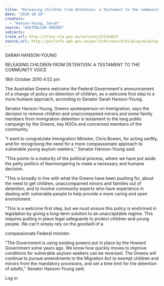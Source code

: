 ```yaml
---
title: "Releasing children from detention: a testament to the community voice"
date: "2010-10-18"
creators:
  - "Hanson-Young, Sarah"
source: "AUSTRALIAN GREENS"
subjects:
trove_url: http://trove.nla.gov.au/version/211344871
source_url: http://parlinfo.aph.gov.au/parlInfo/search/display/display.w3p;query=Id%3A%22media/pressrel/305123%22
---
```


 

 

 

 

 

 SARAH HANSON-YOUNG 

 

 RELEASING CHILDREN FROM DETENTION: A TESTAMENT TO THE COMMUNITY VOICE   

 18th October 2010 4:52 pm 

 The Australian Greens welcome the Federal Government's announcement of a change of  policy on detention of children, as a welcome first step to a more humane approach,  according to Senator Sarah Hanson-Young. 

 Senator Hanson-Young, Greens spokesperson on Immigration, says the decision to remove  children and unaccompanied minors and some family members from immigration detention  is testament to the long public campaign by the Greens, key NGOs and concerned members  of the community. 

 "I want to congratulate Immigration Minister, Chris Bowen, for acting swiftly, and for  recognising the need for a more compassionate approach to vulnerable young asylum-seekers,'' Senator Hanson-Young said. 

 "This points to a maturity of the political process, where we have put aside the petty politics  of fearmongering to make a necessary and humane decision. 

 "This is broadly in line with what the Greens have been pushing for, about the need to get  children, unaccompanied minors and families out of detention, and to involve community  experts who have experience in dealing with vulnerable people to help provide a more caring  and open environment. 

 "This is a welcome first step, but we must ensure this policy is enshrined in legislation by  giving a long-term solution to an unacceptable regime. This requires putting in place legal  safeguards to protect children and young people. We can't simply rely on the goodwill of a 

 compassionate Federal minister. 

 "The Government is using existing powers put in place by the Howard Government some  years ago. We know how quickly moves to improve conditions for vulnerable asylum-seekers  can be reversed. The Greens will continue to pursue amendments to the Migration Act to  exempt children and minors from the mandatory provisions, and set a time limit for the  detention of adults,'' Senator Hanson-Young said. 

 Log in  

 

 

